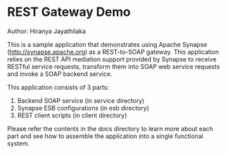 REST Gateway Demo
==================

Author: Hiranya Jayathilaka

This is a sample application that demonstrates using Apache Synapse (http://synapse.apache.org) as a
REST-to-SOAP gateway. This application relies on the REST API mediation support provided by Synapse
to receive RESTful service requests, transform them into SOAP web service requests and invoke a SOAP
backend service.

This application consists of 3 parts:
  1. Backend SOAP service (in service directory)
  2. Synapse ESB configurations (in esb directory)
  3. REST client scripts (in client directory)

Please refer the contents in the docs directory to learn more about each part and see how to assemble
the application into a single functional system.

